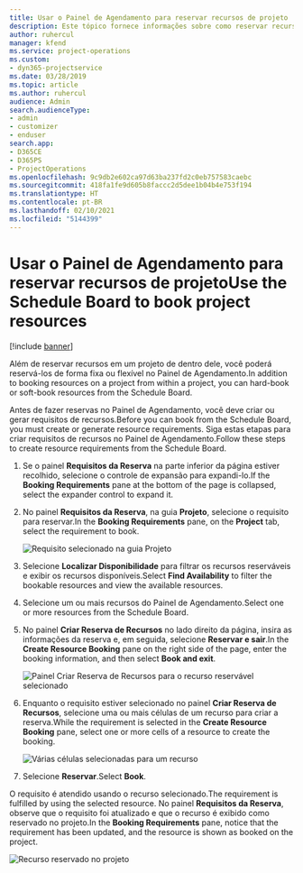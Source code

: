 ```yaml
---
title: Usar o Painel de Agendamento para reservar recursos de projeto
description: Este tópico fornece informações sobre como reservar recursos.
author: ruhercul
manager: kfend
ms.service: project-operations
ms.custom:
- dyn365-projectservice
ms.date: 03/28/2019
ms.topic: article
ms.author: ruhercul
audience: Admin
search.audienceType:
- admin
- customizer
- enduser
search.app:
- D365CE
- D365PS
- ProjectOperations
ms.openlocfilehash: 9c9db2e602ca97d63ba237fd2c0eb757583caebc
ms.sourcegitcommit: 418fa1fe9d605b8faccc2d5dee1b04b4e753f194
ms.translationtype: HT
ms.contentlocale: pt-BR
ms.lasthandoff: 02/10/2021
ms.locfileid: "5144399"
---
```

# <a name="use-the-schedule-board-to-book-project-resources"></a><span data-ttu-id="263fa-103">Usar o Painel de Agendamento para reservar recursos de projeto</span><span class="sxs-lookup"><span data-stu-id="263fa-103">Use the Schedule Board to book project resources</span></span>

[!include [banner](../includes/psa-now-project-operations.md)]

<span data-ttu-id="263fa-104">Além de reservar recursos em um projeto de dentro dele, você poderá reservá-los de forma fixa ou flexível no Painel de Agendamento.</span><span class="sxs-lookup"><span data-stu-id="263fa-104">In addition to booking resources on a project from within a project, you can hard-book or soft-book resources from the Schedule Board.</span></span>

<span data-ttu-id="263fa-105">Antes de fazer reservas no Painel de Agendamento, você deve criar ou gerar requisitos de recursos.</span><span class="sxs-lookup"><span data-stu-id="263fa-105">Before you can book from the Schedule Board, you must create or generate resource requirements.</span></span> <span data-ttu-id="263fa-106">Siga estas etapas para criar requisitos de recursos no Painel de Agendamento.</span><span class="sxs-lookup"><span data-stu-id="263fa-106">Follow these steps to create resource requirements from the Schedule Board.</span></span>

1. <span data-ttu-id="263fa-107">Se o painel **Requisitos da Reserva** na parte inferior da página estiver recolhido, selecione o controle de expansão para expandi-lo.</span><span class="sxs-lookup"><span data-stu-id="263fa-107">If the **Booking Requirements** pane at the bottom of the page is collapsed, select the expander control to expand it.</span></span>
2. <span data-ttu-id="263fa-108">No painel **Requisitos da Reserva**, na guia **Projeto**, selecione o requisito para reservar.</span><span class="sxs-lookup"><span data-stu-id="263fa-108">In the **Booking Requirements** pane, on the **Project** tab, select the requirement to book.</span></span>

    ![Requisito selecionado na guia Projeto](media/Resource-Management-image73.png)

3. <span data-ttu-id="263fa-110">Selecione **Localizar Disponibilidade** para filtrar os recursos reserváveis e exibir os recursos disponíveis.</span><span class="sxs-lookup"><span data-stu-id="263fa-110">Select **Find Availability** to filter the bookable resources and view the available resources.</span></span> 
4. <span data-ttu-id="263fa-111">Selecione um ou mais recursos do Painel de Agendamento.</span><span class="sxs-lookup"><span data-stu-id="263fa-111">Select one or more resources from the Schedule Board.</span></span> 
5. <span data-ttu-id="263fa-112">No painel **Criar Reserva de Recursos** no lado direito da página, insira as informações da reserva e, em seguida, selecione **Reservar e sair**.</span><span class="sxs-lookup"><span data-stu-id="263fa-112">In the **Create Resource Booking** pane on the right side of the page, enter the booking information, and then select **Book and exit**.</span></span>

    ![Painel Criar Reserva de Recursos para o recurso reservável selecionado](media/Resource-Management-image74.png)

6. <span data-ttu-id="263fa-114">Enquanto o requisito estiver selecionado no painel **Criar Reserva de Recursos**, selecione uma ou mais células de um recurso para criar a reserva.</span><span class="sxs-lookup"><span data-stu-id="263fa-114">While the requirement is selected in the **Create Resource Booking** pane, select one or more cells of a resource to create the booking.</span></span>

    ![Várias células selecionadas para um recurso](media/Resource-Management-image75.png)

7. <span data-ttu-id="263fa-116">Selecione **Reservar**.</span><span class="sxs-lookup"><span data-stu-id="263fa-116">Select **Book**.</span></span>

<span data-ttu-id="263fa-117">O requisito é atendido usando o recurso selecionado.</span><span class="sxs-lookup"><span data-stu-id="263fa-117">The requirement is fulfilled by using the selected resource.</span></span> <span data-ttu-id="263fa-118">No painel **Requisitos da Reserva**, observe que o requisito foi atualizado e que o recurso é exibido como reservado no projeto.</span><span class="sxs-lookup"><span data-stu-id="263fa-118">In the **Booking Requirements** pane, notice that the requirement has been updated, and the resource is shown as booked on the project.</span></span>

![Recurso reservado no projeto](media/Resource-Management-image76.png)
